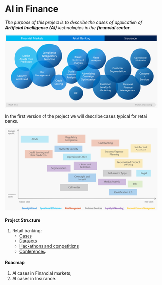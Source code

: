 
# AI in Finance

_The purpose of this project is to describe the cases of application of __Artificial Intelligence (AI)__ 
technologies in the __financial sector__._

![AI in Finance](images/ai-in-finance.png)

In the first version of the project we will describe cases typical for retail banks.

![AI in Retail Banking](images/ai-in-retail-banking.png)

#### Project Structure
1. Retail banking:
    - [Cases](retail-banking-cases.md)
    - [Datasets](datasets.md)
    - [Hackathons and competitions](hackathons.md)
    - [Conferences](conferences.md).

#### Roadmap
1. AI cases in Financial markets;
2. AI cases in Insurance.